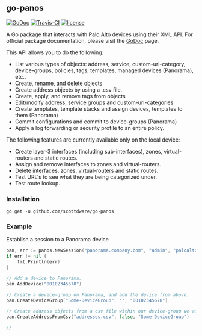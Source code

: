 ## go-panos
[![GoDoc](https://godoc.org/github.com/scottdware/go-panos?status.svg)](https://godoc.org/github.com/scottdware/go-panos) [![Travis-CI](https://travis-ci.org/scottdware/go-panos.svg?branch=master)](https://travis-ci.org/scottdware/go-panos)
[![license](http://img.shields.io/badge/license-MIT-red.svg?style=flat)](https://raw.githubusercontent.com/scottdware/go-panos/master/LICENSE)

A Go package that interacts with Palo Alto devices using their XML API. For official package documentation, please visit the [GoDoc][godoc-go-panos] page.

This API allows you to do the following:

* List various types of objects: address, service, custom-url-category, device-groups, policies, tags, templates, managed devices (Panorama), etc..
* Create, rename, and delete objects
* Create address objects by using a .csv file.
* Create, apply, and remove tags from objects
* Edit/modify address, service groups and custom-url-categories
* Create templates, template stacks and assign devices, templates to them (Panorama)
* Commit configurations and commit to device-groups (Panorama)
* Apply a log forwarding or security profile to an entire policy.

The following features are currently available only on the local device:

* Create layer-3 interfaces (including sub-interfaces), zones, virtual-routers and static routes.
* Assign and remove interfaces to zones and virtual-routers.
* Delete interfaces, zones, virtual-routers and static routes.
* Test URL's to see what they are being categorized under.
* Test route lookup.

### Installation

`go get -u github.com/scottdware/go-panos`

### Example

Establish a session to a Panorama device

```Go
pan, err := panos.NewSession("panorama.company.com", "admin", "paloalto")
if err != nil {
    fmt.Println(err)
}

// Add a device to Panorama.
pan.AddDevice("00102345678")

// Create a device-group on Panorama, and add the device from above.
pan.CreateDeviceGroup("Some-DeviceGroup", "", "00102345678")

// Create address objects from a csv file within our device-group we added above.
pan.CreateAddressFromCsv("addresses.csv", false, "Some-DeviceGroup")

//
```

[godoc-go-panos]: http://godoc.org/github.com/scottdware/go-panos
[license]: https://github.com/scottdware/go-panos/blob/master/LICENSE
